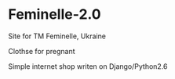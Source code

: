 # Feminelle-2.0

Site for TM Feminelle, Ukraine

Clothse for pregnant

Simple internet shop writen on Django/Python2.6
